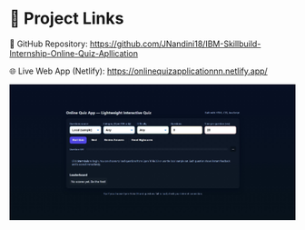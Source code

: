 # 🔗 Project Links
📂 GitHub Repository: https://github.com/JNandini18/IBM-Skillbuild-Internship-Online-Quiz-Apllication

🌐 Live Web App (Netlify): https://onlinequizapplicationnn.netlify.app/



![Screenshot](https://github.com/JNandini18/IBM-Skillbuild-Internship-Online-Quiz-Apllication/blob/main/Screenshot_8-10-2025_201552_onlinequizapplicationnn.netlify.app.jpeg)
